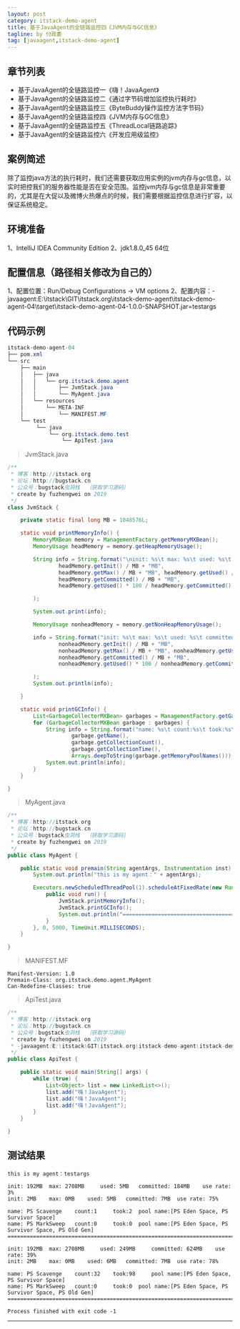 ```yaml
---
layout: post
category: itstack-demo-agent
title: 基于JavaAgent的全链路监控四《JVM内存与GC信息》
tagline: by 付政委
tag: [javaagent,itstack-demo-agent]
---
```


## 章节列表
- 基于JavaAgent的全链路监控一《嗨！JavaAgent》
- 基于JavaAgent的全链路监控二《通过字节码增加监控执行耗时》
- 基于JavaAgent的全链路监控三《ByteBuddy操作监控方法字节码》
- 基于JavaAgent的全链路监控四《JVM内存与GC信息》
- 基于JavaAgent的全链路监控五《ThreadLocal链路追踪》
- 基于JavaAgent的全链路监控六《开发应用级监控》

## 案例简述
除了监控java方法的执行耗时，我们还需要获取应用实例的jvm内存与gc信息，以实时把控我们的服务器性能是否在安全范围。监控jvm内存与gc信息是非常重要的，尤其是在大促以及微博火热爆点的时候，我们需要根据监控信息进行扩容，以保证系统稳定。

## 环境准备
1、IntelliJ IDEA Community Edition
2、jdk1.8.0_45 64位

## 配置信息（路径相关修改为自己的）
1、配置位置：Run/Debug Configurations -> VM options
2、配置内容：-javaagent:E:\itstack\GIT\itstack.org\itstack-demo-agent\itstack-demo-agent-04\target\itstack-demo-agent-04-1.0.0-SNAPSHOT.jar=testargs

## 代码示例
```java
itstack-demo-agent-04
├── pom.xml
└── src
    ├── main
    │   ├── java
    │   │   └── org.itstack.demo.agent
    │   │       ├── JvmStack.java
    │   │	    └── MyAgent.java
    │	└── resources
    │       └── META-INF
    │           └── MANIFEST.MF 	
    └── test
         └── java
             └── org.itstack.demo.test
                 └── ApiTest.java
```
>JvmStack.java

```java
/**
 * 博客：http://itstack.org
 * 论坛：http://bugstack.cn
 * 公众号：bugstack虫洞栈  ｛获取学习源码｝
 * create by fuzhengwei on 2019
 */
class JvmStack {

    private static final long MB = 1048576L;

    static void printMemoryInfo() {
        MemoryMXBean memory = ManagementFactory.getMemoryMXBean();
        MemoryUsage headMemory = memory.getHeapMemoryUsage();

        String info = String.format("\ninit: %s\t max: %s\t used: %s\t committed: %s\t use rate: %s\n",
                headMemory.getInit() / MB + "MB",
                headMemory.getMax() / MB + "MB", headMemory.getUsed() / MB + "MB",
                headMemory.getCommitted() / MB + "MB",
                headMemory.getUsed() * 100 / headMemory.getCommitted() + "%"

        );

        System.out.print(info);

        MemoryUsage nonheadMemory = memory.getNonHeapMemoryUsage();

        info = String.format("init: %s\t max: %s\t used: %s\t committed: %s\t use rate: %s\n",
                nonheadMemory.getInit() / MB + "MB",
                nonheadMemory.getMax() / MB + "MB", nonheadMemory.getUsed() / MB + "MB",
                nonheadMemory.getCommitted() / MB + "MB",
                nonheadMemory.getUsed() * 100 / nonheadMemory.getCommitted() + "%"

        );
        System.out.println(info);

    }

    static void printGCInfo() {
        List<GarbageCollectorMXBean> garbages = ManagementFactory.getGarbageCollectorMXBeans();
        for (GarbageCollectorMXBean garbage : garbages) {
            String info = String.format("name: %s\t count:%s\t took:%s\t pool name:%s",
                    garbage.getName(),
                    garbage.getCollectionCount(),
                    garbage.getCollectionTime(),
                    Arrays.deepToString(garbage.getMemoryPoolNames()));
            System.out.println(info);
        }
    }

}
```
>MyAgent.java

```java
/**
 * 博客：http://itstack.org
 * 论坛：http://bugstack.cn
 * 公众号：bugstack虫洞栈  ｛获取学习源码｝
 * create by fuzhengwei on 2019
 */
public class MyAgent {

    public static void premain(String agentArgs, Instrumentation inst) {
        System.out.println("this is my agent：" + agentArgs);

        Executors.newScheduledThreadPool(1).scheduleAtFixedRate(new Runnable() {
            public void run() {
                JvmStack.printMemoryInfo();
                JvmStack.printGCInfo();
                System.out.println("===================================================================================================");
            }
        }, 0, 5000, TimeUnit.MILLISECONDS);
    }

}
```
>MANIFEST.MF

```其他语言
Manifest-Version: 1.0
Premain-Class: org.itstack.demo.agent.MyAgent
Can-Redefine-Classes: true

```
>ApiTest.java

```java
/**
 * 博客：http://itstack.org
 * 论坛：http://bugstack.cn
 * 公众号：bugstack虫洞栈  ｛获取学习源码｝
 * create by fuzhengwei on 2019
 * -javaagent:E:\itstack\GIT\itstack.org\itstack-demo-agent\itstack-demo-agent-04\target\itstack-demo-agent-04-1.0.0-SNAPSHOT.jar=testargs
 */
public class ApiTest {

    public static void main(String[] args) {
        while (true) {
            List<Object> list = new LinkedList<>();
            list.add("嗨！JavaAgent");
            list.add("嗨！JavaAgent");
            list.add("嗨！JavaAgent");
        }
    }

}
```

## 测试结果

```其他语言
this is my agent：testargs

init: 192MB	 max: 2708MB	 used: 5MB	 committed: 184MB	 use rate: 3%
init: 2MB	 max: 0MB	 used: 5MB	 committed: 7MB	 use rate: 75%

name: PS Scavenge	 count:1	 took:2	 pool name:[PS Eden Space, PS Survivor Space]
name: PS MarkSweep	 count:0	 took:0	 pool name:[PS Eden Space, PS Survivor Space, PS Old Gen]
===================================================================================================

init: 192MB	 max: 2708MB	 used: 249MB	 committed: 624MB	 use rate: 39%
init: 2MB	 max: 0MB	 used: 6MB	 committed: 7MB	 use rate: 78%

name: PS Scavenge	 count:32	 took:98	 pool name:[PS Eden Space, PS Survivor Space]
name: PS MarkSweep	 count:0	 took:0	 pool name:[PS Eden Space, PS Survivor Space, PS Old Gen]
===================================================================================================

Process finished with exit code -1
```
------------



